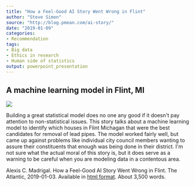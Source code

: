 ```yaml
---
title: "How a Feel-Good AI Story Went Wrong in Flint"
author: "Steve Simon"
source: "http://blog.pmean.com/ai-story/"
date: "2019-01-09"
categories:
- Recommendation
tags:
- Big data
- Ethics in research
- Human side of statistics
output: powerpoint_presentation
---
```


## A machine learning model in Flint, MI

[![](http://www.pmean.com/images/19/ai-story01.png)][mad1]

<div class="notes">

Building a great statistical model does no one any good if it doesn't pay attention to non-statistical issues. This story talks about a machine learning model to identify which houses in Flint Michagan that were the best candidates for removal of lead pipes. The model worked fairly well, but came up against problems like individual city council members wanting to assure their constituents that enough was being done in their district. I'm not sure what the actual moral of this story is, but it does serve as a warning to be careful when you are modeling data in a contentous area.

Alexis C. Madrigal. How a Feel-Good AI Story Went Wrong in Flint. The Atlantic, 2019-01-03. Available in [html
format][mad1]. About 3,500 words.

[mad1]: https://www.theatlantic.com/technology/archive/2019/01/how-machine-learning-found-flints-lead-pipes/578692/

</div>
